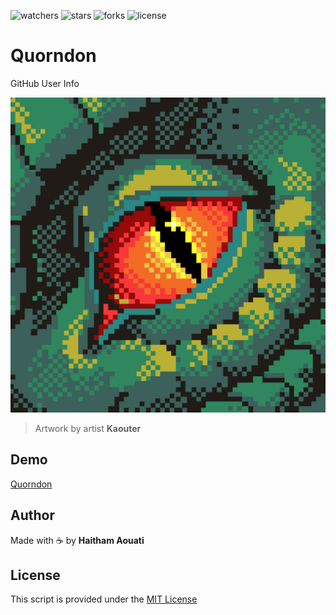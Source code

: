 ![watchers](https://custom-icon-badges.demolab.com/github/watchers/haithamaouati/Quorndon?logo=eye)
![stars](https://custom-icon-badges.demolab.com/github/stars/haithamaouati/Quorndon?logo=star)
![forks](https://custom-icon-badges.demolab.com/github/forks/haithamaouati/Quorndon?logo=repo-forked)
![license](https://custom-icon-badges.demolab.com/github/license/haithamaouati/Quorndon?logo=law)

# Quorndon
GitHub User Info

![image](https://raw.githubusercontent.com/haithamaouati/Quorndon/main/Quorndon.png)

> Artwork by artist **Kaouter**

## Demo
[Quorndon](https://haithamaouati.github.io/Quorndon/)

## Author
Made with :coffee: by **Haitham Aouati**

## License
This script is provided under the [MIT License](LICENSE)
